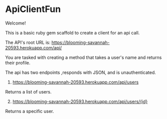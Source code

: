 # ApiClientFun

Welcome!

This is a basic ruby gem scaffold to create a client for an api call.

The API's root URL is:  https://blooming-savannah-20593.herokuapp.com/api/

You are tasked with creating a method that takes a user's name and
returns their profile.

The api has two endpoints ,responds with JSON, and is unauthenticated.

1) https://blooming-savannah-20593.herokuapp.com/api/users

Returns a list of users.

2) https://blooming-savannah-20593.herokuapp.com/api/users/{id}

Returns a specific user.
